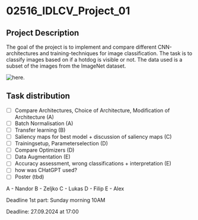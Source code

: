 # 02516_IDLCV_Project_01

## Project Description

The goal of the project is to implement and compare different CNN-architectures and training-techniques for image classification. The task is to classify images based on if a hotdog is visible or not. The data used is a subset of the images from the ImageNet dataset.

![here](docs/group21_poster.jpg).


## Task distribution

- [ ] Compare Architectures, Choice of Architecture, Modification of Architecture (A)
- [ ] Batch Normalisation (A)
- [ ] Transfer learning (B)
- [ ] Saliency maps for best model + discussion of saliency maps (C)
- [ ] Trainingsetup, Parameterselection (D)
- [ ] Compare Optimizers (D)
- [ ] Data Augmentation (E)
- [ ] Accuracy assessment, wrong classifications + interpretation (E)
- [ ] how was CHatGPT used?
- [ ] Poster (tbd)

A - Nandor
B - Zeljko
C - Lukas
D - Filip
E - Alex

Deadline 1st part: Sunday morning 10AM 

Deadline: 27.09.2024 at 17:00